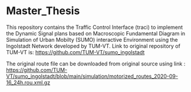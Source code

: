 # Master_Thesis
This repository contains the Traffic Control Interface (traci) to implement the Dynamic Signal plans based on Macroscopic Fundamental Diagram in Simulation of Urban Mobilty (SUMO) interactive Environment using the Ingolstadt Network developed by TUM-VT. Link to original repository of TUM-VT is:
https://github.com/TUM-VT/sumo_ingolstadt

The original route file can be downloaded from original source using link :
https://github.com/TUM-VT/sumo_ingolstadt/blob/main/simulation/motorized_routes_2020-09-16_24h.rou.xml.gz
 
